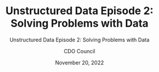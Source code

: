 ---
title: 'Unstructured Data Episode 2: Solving Problems with Data'
subtitle: 'Unstructured Data Episode 2: Solving Problems with Data'
layout: newspost
date: November 20, 2022
author: CDO Council
excerpt: 
# image: janice-degarmo-thumbnail.png
image_alt_text: Janice DeGarmo headshot
permalink: /podcast/
image_path:  /assets/images/background/janice-degarmo-thumbnail.png
description: Janice deGarmo, Director of The State Department’s Office of Management Strategy and Solutions, shares her thoughts of the transformative role of CDOs in government.
---